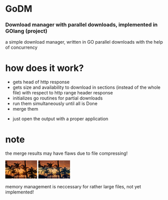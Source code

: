 # GoDM
### Download manager with parallel downloads, implemented in GOlang (project)

a simple download manager, written in GO
parallel downloads with the help of concurrency

# how does it work?
* gets head of http response
* gets size and availability to download in sections (instead of the whole file) with respect to http range header response
* initializes go routines for partial downloads
* run them simultaneously until all is Done
* merge them

- just open the output with a proper application

# note
the merge results may have flaws due to file compressing!

<p float="left">
  <img src="imgs/original.jpg" width="100" />
  <img src="imgs/output.jpg" width="100" /> 
</p>

memory management is neccessary for rather large files, not yet implemented!